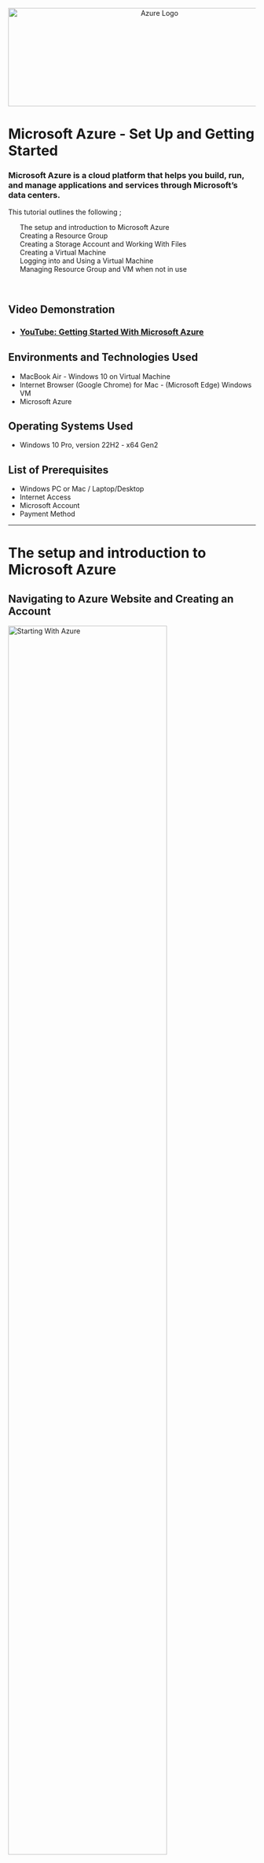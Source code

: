 <p align="center">
<img src="https://imgur.com/EVhaRNV.png" alt="Azure Logo" Width="600px" Height="200px">
  
</p>

<h1>Microsoft Azure - Set Up and Getting Started</h1>
<h3>Microsoft Azure is a cloud platform that helps you build, run, and manage applications and services through Microsoft’s data centers.</h3>
This tutorial outlines the following ;
<ul style="list-style: none;">
<li>The setup and introduction to Microsoft Azure</li>
<li>Creating a Resource Group</li>
<li>Creating a Storage Account and Working With Files</li>
<li>Creating a Virtual Machine</li>
<li>Logging into and Using a Virtual Machine</li>
<li>Managing Resource Group and VM when not in use</li>
</ul>
<br />

<h2>Video Demonstration</h2>

- ### [YouTube: Getting Started With Microsoft Azure](https://youtu.be/PIO0gmaMXCg)

<h2>Environments and Technologies Used</h2>

- MacBook Air - Windows 10 on Virtual Machine 
- Internet Browser (Google Chrome) for Mac - (Microsoft Edge) Windows VM
- Microsoft Azure

<h2>Operating Systems Used </h2>

- Windows 10 Pro, version 22H2 - x64 Gen2

<h2>List of Prerequisites</h2>

- Windows PC or Mac / Laptop/Desktop 
- Internet Access
- Microsoft Account
- Payment Method
  <br/>

<hr>


<h1><strong>The setup and introduction to Microsoft Azure</strong></h1>

<h2>Navigating to Azure Website and Creating an Account</h2>

<p>
<img src="https://imgur.com/E3TihXF.png" height="80%" width="80%" alt="Starting With Azure"/>
</p>
<p>
  <ol type="1">
    <li>Search on google or navigate in a browser to the <a href="https://azure.microsoft.com/en-us">Azure Website</a> and click Get Started With Azure located in a blue box.</li>
    <li>Once you click Get Started With Azure you will be prompted to select either (Try Azure For Free) or (Pay As You Go Option). </li>
    <li>Read over the account that's right for you and select it to continue. </li>
  </ol>
</p>
<br />

<h2>Signing Into Microsoft or Creating a New Microsoft Account</h2>


<p>
<img src="https://imgur.com/xhmypmU.png" height="80%" width="80%" alt="Creating An Account"/>
</p>
<p>
<ol type="1">
  <li>Select the right Azure account for you.</li>
  <li>Log into an existing microsoft account if you have one.</li>
  <li>If you dont have an existing microsoft account, create one here.</li>
</ol>
<br />

<h2>Microsoft Verification Steps Prior To Signing In</h2>


<p>
<img src="https://imgur.com/lSgOFx8.jpeg" height="80%" width="80%" alt="Creating An Account"/>
</p>
<p>
<ol type="1">
  <li>Enter the verification details for your Microsoft Account.</li>
  <li>Continue through the steps to finish the Set Up.</li>
</ol>
<br />

<h2>Azure Verification Steps Prior To Signing In</h2>


<p>
<img src="https://imgur.com/4n5Rvik.jpg" height="100%" width="80%" alt="Creating An Account"/>
</p>
<p>
<ol type="1">
  <li>Enter the verification details for your chosen Azure Account.</li>
  <li>Continue through the steps to finish the Verification and account set Up.</li>
</ol>
<br />

<h2>Azure Home Page Breakdown</h2>


<p>
<img src="https://imgur.com/pOC3Kk1.png" height="80%" width="80%" alt="Creating An Account"/>
</p>
<p>
  <h4>Once the account has been created and you are logged in the Azure main page will look like this.
  Familiarize yourself with the features and navigation of Azure main portal</h4>
<ol type="1">
  <li><strong>Portal menu.</strong>This global element can help you to navigate between services. Here, the portal menu is in flyout mode, so it's hidden until you select the menu icon.</li>
   <li><strong>Breadcrumb. </strong>Use the breadcrumb links to move back a level in your workflow.</li>
   <li><strong>Page header.</strong>Appears at the top of every portal page and holds global elements.</li>
   <li><strong>Global search. </strong>Use the search bar in the page header to quickly find a specific resource, a service, or documentation.</li>
   <li><strong>Copilot.</strong></srrogn> Provides quick access to Microsoft Copilot in Azure (preview).</li>
   <li><strong>Global controls.</strong> These controls for common tasks persist in the page header: Cloud Shell, Notifications, Settings, Support + Troubleshooting, and Feedback.</li>
   <li><strong>Your account. </strong>View information about your account, switch directories, sign out, or sign in with a different account.</li>
  <li><strong>Command bar.</strong> A group of controls that are contextual to your current focus.</li>
  <li><strong>Service menu.</strong> A menu with commands that are contextual to the service or resource that you're working with. Sometimes referred to as the resource menu.</li>
  <li><strong>Working pane.</strong> Displays details about the resource or service that's currently in focus.</li>
  </ol>
<br />
<hr>

<h1><strong>Creating a Resource Group</strong></h1>
<h2>A Resource Group is a folder in the cloud that holds virtual machines, virtual networks, storage accounts and other created services.</h2>

<p>
<img src="https://imgur.com/gLnGejh.png" height="80%" width="80%" alt="Creating a Resource Group"/>
</p>
<p>
  <ol type="1">
    <li>Find the Resource Group Option on the home page of the Azure Portal or type in the search box.</li>
    <li>Click on the Resource Group Option to Continue.</li>
  </ol>
</p>
<br />
<hr>

<p>
<img src="https://imgur.com/ooPR3KF.jpg" height="80%" width="80%" alt="Creating a Resource Group"/>
</p>
<p>
  <ol type="1">
    <li>Select the Subscription you are currently using.</li>
    <li>Name the Resource Group.</li>
    <li>Select the appropriate time zone you are located in.</li>
    <li>Click Review + Create on the bottom of the page to continue.</li>
  </ol>
</p>
<br />
<hr>

<p>
<img src="https://imgur.com/LoKrnO4.jpg" height="80%" width="80%" alt="Creating a Resource Group"/>
</p>
<p>
  <ol type="1">
    <li>Click create again to continue.</li>
  </ol>
</p>
<br/>
<hr>

<p>
<img src="https://imgur.com/QnMuRr7.jpg" height="80%" width="80%" alt="Creating a Resource Group"/>
</p>
<p>
  <ol type="1">
    <li>A prompt message will display that the resource group has been successfully created.</li>
    <li>The Resource Group that you create will show in the Resource Group folder with the chosen name - in this example it is named (New_Group).</li>
    <li>The Resource Group has been created.</li>  
  </ol>
</p>
<br/>
<hr>

<h1><strong>Creating a Storage Account and Working With Files</strong></h1>
<h2>A storage account is a service that provides a secure place to store data like files, queues, blobs, tables, and disks, is used to manage and access different types of cloud storage in one place.</h2>

<p>
<img src="https://imgur.com/ribCc8C.jpg" height="80%" width="80%" alt="Creating a Storage Account and Working With Files"/>
</p>
<p>
  <ol type="1">
    <li>Locate the storage account on the main azure home page portal or search box.</li>
    <li>Click on storage accounts option to continue.</li>
  </ol>
</p>
<br />
<hr>

<p>
<img src="https://imgur.com/UPZU49c.jpg" height="80%" width="80%" alt="Creating a Storage Account and Working With Files"/>
</p>
<p>
  <ol type="1">
    <li>Click create in the top left corner of the page or the option in the blue box below to continue.</li>
  </ol>
</p>
<br />
<hr>

<p>
</p>
<p>
  <img src="https://imgur.com/ooPR3KF.jpg" height="80%" width="80%" alt="Creating a Storage Account and Working With Files">
  <ol type="1">
    <li>Select the current subscription you are using.</li>
    <li>Select the resoure group created in the previous step to put your storage account into.</li>
    <li>Name the storage account.</li>
    <li>Select the time zone appropriate for your location.</li>
    <li>Since we will only be storing a text file in this tutorial select the (Locally-redundant storage (LRS)) - which keeps your data safe by storing multiple copies within a single data center.</li>
  </ol>
</p>
<br />
<hr>

<p>
<img src="https://imgur.com/UGZemL4.jpg" height="80%" width="80%" alt="Creating a Storage Account and Working With Files">
</p>
<p>
  <ol type="1">
    <li>Click create to finish creating the Storage Account.</li>
  </ol>
</p>
<br />
<hr>

<p>
<img src="https://imgur.com/91TLQf0.jpg" height="80%" width="80%" alt="Creating a Storage Account and Working With Files">
</p>
<p>
  <ol type="1">
    <li>A display message and notification of “Your deployment is complete” will display when the storage account creation is successfull.</li>
  </ol>
</p>
<br />
<hr>

<p>
<img src="https://imgur.com/dcK2s5T.jpg" height="80%" width="80%" alt="Creating a Storage Account and Working With Files">
</p>
<p>
  <ol type="1">
    <li>The created storage account will be located in the appropriate resource group selected in the previous steps.</li>
    <li>The storage account has been created successfully.</li>
  </ol>
</p>
<br />
<hr>

<h1><strong>Working With Files</strong></h1>
<h2>These steps will show how to create a simple text file and upload it to our created Storage Account.</h2></h2>
<h3>Locate and select the appropriate software to create a text file.</h3>

<p>
<img src="https://imgur.com/Yu26Pe5.jpg" height="100%" width="100%" alt="Workingwihfiles"/>
</p>
<p>
  <ol type="1">
    <li>Locate Notepad on Windows or the Text Edit software on a Mac computer.</li>
    <li>Open the software where we will create a simple text file.</li>
  </ol>
</p>
<br />
<hr>


